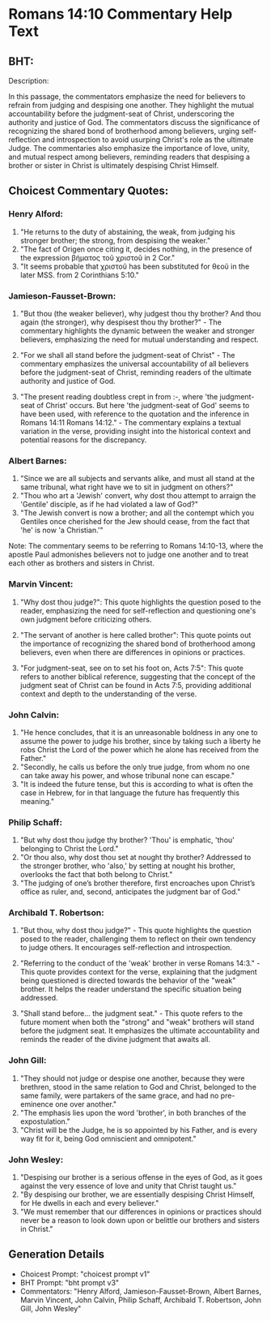 # Romans 14:10 Commentary Help Text

## BHT:
Description:

In this passage, the commentators emphasize the need for believers to refrain from judging and despising one another. They highlight the mutual accountability before the judgment-seat of Christ, underscoring the authority and justice of God. The commentators discuss the significance of recognizing the shared bond of brotherhood among believers, urging self-reflection and introspection to avoid usurping Christ's role as the ultimate Judge. The commentaries also emphasize the importance of love, unity, and mutual respect among believers, reminding readers that despising a brother or sister in Christ is ultimately despising Christ Himself.

## Choicest Commentary Quotes:
### Henry Alford:
1. "He returns to the duty of abstaining, the weak, from judging his stronger brother; the strong, from despising the weaker."
2. "The fact of Origen once citing it, decides nothing, in the presence of the expression βήματος τοῦ χριστοῦ in 2 Cor."
3. "It seems probable that χριστοῦ has been substituted for θεοῦ in the later MSS. from 2 Corinthians 5:10."

### Jamieson-Fausset-Brown:
1. "But thou (the weaker believer), why judgest thou thy brother? And thou again (the stronger), why despisest thou thy brother?" - The commentary highlights the dynamic between the weaker and stronger believers, emphasizing the need for mutual understanding and respect.

2. "For we shall all stand before the judgment-seat of Christ" - The commentary emphasizes the universal accountability of all believers before the judgment-seat of Christ, reminding readers of the ultimate authority and justice of God.

3. "The present reading doubtless crept in from :-, where 'the judgment-seat of Christ' occurs. But here 'the judgment-seat of God' seems to have been used, with reference to the quotation and the inference in Romans 14:11 Romans 14:12." - The commentary explains a textual variation in the verse, providing insight into the historical context and potential reasons for the discrepancy.

### Albert Barnes:
1. "Since we are all subjects and servants alike, and must all stand at the same tribunal, what right have we to sit in judgment on others?"
2. "Thou who art a 'Jewish' convert, why dost thou attempt to arraign the 'Gentile' disciple, as if he had violated a law of God?"
3. "The Jewish convert is now a brother; and all the contempt which you Gentiles once cherished for the Jew should cease, from the fact that 'he' is now 'a Christian.'"

Note: The commentary seems to be referring to Romans 14:10-13, where the apostle Paul admonishes believers not to judge one another and to treat each other as brothers and sisters in Christ.

### Marvin Vincent:
1. "Why dost thou judge?": This quote highlights the question posed to the reader, emphasizing the need for self-reflection and questioning one's own judgment before criticizing others.

2. "The servant of another is here called brother": This quote points out the importance of recognizing the shared bond of brotherhood among believers, even when there are differences in opinions or practices.

3. "For judgment-seat, see on to set his foot on, Acts 7:5": This quote refers to another biblical reference, suggesting that the concept of the judgment seat of Christ can be found in Acts 7:5, providing additional context and depth to the understanding of the verse.

### John Calvin:
1. "He hence concludes, that it is an unreasonable boldness in any one to assume the power to judge his brother, since by taking such a liberty he robs Christ the Lord of the power which he alone has received from the Father."
2. "Secondly, he calls us before the only true judge, from whom no one can take away his power, and whose tribunal none can escape."
3. "It is indeed the future tense, but this is according to what is often the case in Hebrew, for in that language the future has frequently this meaning."

### Philip Schaff:
1. "But why dost thou judge thy brother? 'Thou' is emphatic, 'thou' belonging to Christ the Lord." 
2. "Or thou also, why dost thou set at nought thy brother? Addressed to the stronger brother, who 'also,' by setting at nought his brother, overlooks the fact that both belong to Christ."
3. "The judging of one’s brother therefore, first encroaches upon Christ’s office as ruler, and, second, anticipates the judgment bar of God."

### Archibald T. Robertson:
1. "But thou, why dost thou judge?" - This quote highlights the question posed to the reader, challenging them to reflect on their own tendency to judge others. It encourages self-reflection and introspection.

2. "Referring to the conduct of the 'weak' brother in verse Romans 14:3." - This quote provides context for the verse, explaining that the judgment being questioned is directed towards the behavior of the "weak" brother. It helps the reader understand the specific situation being addressed.

3. "Shall stand before... the judgment seat." - This quote refers to the future moment when both the "strong" and "weak" brothers will stand before the judgment seat. It emphasizes the ultimate accountability and reminds the reader of the divine judgment that awaits all.

### John Gill:
1. "They should not judge or despise one another, because they were brethren, stood in the same relation to God and Christ, belonged to the same family, were partakers of the same grace, and had no pre-eminence one over another."
2. "The emphasis lies upon the word 'brother', in both branches of the expostulation."
3. "Christ will be the Judge, he is so appointed by his Father, and is every way fit for it, being God omniscient and omnipotent."

### John Wesley:
1. "Despising our brother is a serious offense in the eyes of God, as it goes against the very essence of love and unity that Christ taught us."
2. "By despising our brother, we are essentially despising Christ Himself, for He dwells in each and every believer."
3. "We must remember that our differences in opinions or practices should never be a reason to look down upon or belittle our brothers and sisters in Christ."


## Generation Details
- Choicest Prompt: "choicest prompt v1"
- BHT Prompt: "bht prompt v3"
- Commentators: "Henry Alford, Jamieson-Fausset-Brown, Albert Barnes, Marvin Vincent, John Calvin, Philip Schaff, Archibald T. Robertson, John Gill, John Wesley"

